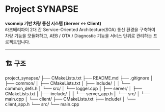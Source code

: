 # Project SYNAPSE
**vsomeip 기반 차량 통신 시스템 (Server ↔ Client)**  
라즈베리파이 2대 간 Service-Oriented Architecture(SOA) 통신 환경을 구축하여 차량 기능을 모듈화하고, 
AEB / OTA / Diagnostic 기능을 서비스 단위로 관리하는 프로젝트입니다.

---

## 🏗️ 구조
project_synapse/
├── CMakeLists.txt
├── README.md
├── .gitignore
│
├── common/
│   ├── CMakeLists.txt
│   ├── include/
│   │   └── common_defs.h
│   └── src/
│       └── logger.cpp
│
├── server/
│   ├── CMakeLists.txt
│   ├── include/
│   │   └── server_app.h
│   └── src/
│       └── main.cpp
│
└── client/
    ├── CMakeLists.txt
    ├── include/
    │   └── client_app.h
    └── src/
        └── main.cpp
